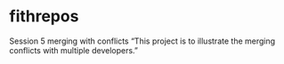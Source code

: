 # fithrepos
Session 5 merging with conflicts
“This project is to illustrate the merging conflicts with multiple developers.”
